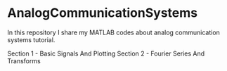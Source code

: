# AnalogCommunicationSystems
In this repository I share my MATLAB codes about analog communication systems tutorial.

Section 1 - Basic Signals And Plotting
Section 2 - Fourier Series And Transforms
